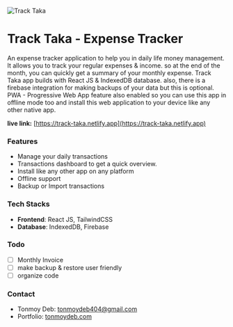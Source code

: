 ![Track Taka](https://repository-images.githubusercontent.com/551416622/3400b080-2ea0-436a-8ffa-ea2e324fab82)

# Track Taka - Expense Tracker

An expense tracker application to help you in daily life money management. It allows you to track your regular expenses & income. so at the end of the month, you can quickly get a summary of your monthly expense. Track Taka app builds with React JS & IndexedDB database. also, there is a firebase integration for making backups of your data but this is optional. PWA - Progressive Web App feature also enabled so you can use this app in offline mode too and install this web application to your device like any other native app.

**live link:** [https://track-taka.netlify.app](https://track-taka.netlify.app)

### Features

- Manage your daily transactions
- Transactions dashboard to get a quick overview.
- Install like any other app on any platform
- Offline support
- Backup or Import transactions

### Tech Stacks

- **Frontend**: React JS, TailwindCSS
- **Database**: IndexedDB, Firebase

### Todo

- [ ] Monthly Invoice
- [ ] make backup & restore user friendly
- [ ] organize code

### Contact

- Tonmoy Deb: tonmoydeb404@gmail.com
- Portfolio: [tonmoydeb.com](https://tonmoydeb.com)
